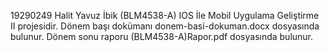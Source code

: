 19290249 Halit Yavuz İbik (BLM4538-A) IOS İle Mobil Uygulama Geliştirme II projesidir.
Dönem başı dokümanı donem-basi-dokuman.docx dosyasında bulunur.
Dönem sonu raporu (BLM4538-A)Rapor.pdf dosyasında bulunur.
